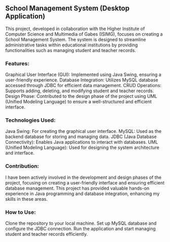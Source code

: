 ## School Management System (Desktop Application)
This project, developed in collaboration with the Higher Institute of Computer Science and Multimedia of Gabes (ISIMG), focuses on creating a School Management System. The system is designed to streamline administrative tasks within educational institutions by providing functionalities such as managing student and teacher records.

### Features:
Graphical User Interface (GUI): Implemented using Java Swing, ensuring a user-friendly experience.
Database Integration: Utilizes MySQL database accessed through JDBC for efficient data management.
CRUD Operations: Supports adding, deleting, and modifying student and teacher records.
Design Phase: Contributed to the design phase of the project using UML (Unified Modeling Language) to ensure a well-structured and efficient interface.

### Technologies Used:
Java Swing: For creating the graphical user interface.
MySQL: Used as the backend database for storing and managing data.
JDBC (Java Database Connectivity): Enables Java applications to interact with databases.
UML (Unified Modeling Language): Used for designing the system architecture and interface.

### Contribution:
I have been actively involved in the development and design phases of the project, focusing on creating a user-friendly interface and ensuring efficient database management. This project has provided valuable hands-on experience in Java programming and database integration, enhancing my skills in these areas.

### How to Use:
Clone the repository to your local machine.
Set up MySQL database and configure the JDBC connection.
Run the application and start managing student and teacher records efficiently.
